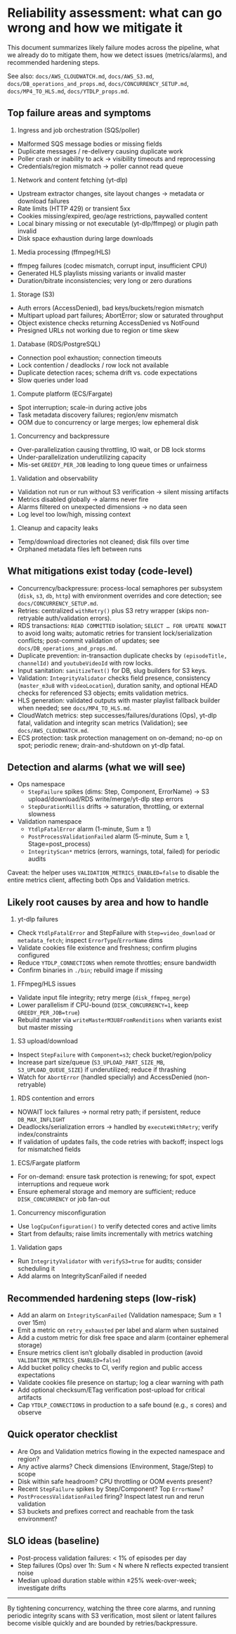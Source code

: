 # Reliability assessment: what can go wrong and how we mitigate it

This document summarizes likely failure modes across the pipeline, what we already do to mitigate them, how we detect issues (metrics/alarms), and recommended hardening steps.

See also: `docs/AWS_CLOUDWATCH.md`, `docs/AWS_S3.md`, `docs/DB_operations_and_props.md`, `docs/CONCURRENCY_SETUP.md`, `docs/MP4_TO_HLS.md`, `docs/YTDLP_props.md`.

## Top failure areas and symptoms

1. Ingress and job orchestration (SQS/poller)

- Malformed SQS message bodies or missing fields
- Duplicate messages / re-delivery causing duplicate work
- Poller crash or inability to ack → visibility timeouts and reprocessing
- Credentials/region mismatch → poller cannot read queue

1. Network and content fetching (yt-dlp)

- Upstream extractor changes, site layout changes → metadata or download failures
- Rate limits (HTTP 429) or transient 5xx
- Cookies missing/expired, geo/age restrictions, paywalled content
- Local binary missing or not executable (yt-dlp/ffmpeg) or plugin path invalid
- Disk space exhaustion during large downloads

1. Media processing (ffmpeg/HLS)

- ffmpeg failures (codec mismatch, corrupt input, insufficient CPU)
- Generated HLS playlists missing variants or invalid master
- Duration/bitrate inconsistencies; very long or zero durations

1. Storage (S3)

- Auth errors (AccessDenied), bad keys/buckets/region mismatch
- Multipart upload part failures; AbortError; slow or saturated throughput
- Object existence checks returning AccessDenied vs NotFound
- Presigned URLs not working due to region or time skew

1. Database (RDS/PostgreSQL)

- Connection pool exhaustion; connection timeouts
- Lock contention / deadlocks / row lock not available
- Duplicate detection races; schema drift vs. code expectations
- Slow queries under load

1. Compute platform (ECS/Fargate)

- Spot interruption; scale-in during active jobs
- Task metadata discovery failures; region/env mismatch
- OOM due to concurrency or large merges; low ephemeral disk

1. Concurrency and backpressure

- Over-parallelization causing throttling, IO wait, or DB lock storms
- Under-parallelization underutilizing capacity
- Mis-set `GREEDY_PER_JOB` leading to long queue times or unfairness

1. Validation and observability

- Validation not run or run without S3 verification → silent missing artifacts
- Metrics disabled globally → alarms never fire
- Alarms filtered on unexpected dimensions → no data seen
- Log level too low/high, missing context

1. Cleanup and capacity leaks

- Temp/download directories not cleaned; disk fills over time
- Orphaned metadata files left between runs

## What mitigations exist today (code-level)

- Concurrency/backpressure: process-local semaphores per subsystem (`disk`, `s3`, `db`, `http`) with environment overrides and core detection; see `docs/CONCURRENCY_SETUP.md`.
- Retries: centralized `withRetry()` plus S3 retry wrapper (skips non-retryable auth/validation errors).
- RDS transactions: `READ COMMITTED` isolation; `SELECT … FOR UPDATE NOWAIT` to avoid long waits; automatic retries for transient lock/serialization conflicts; post-commit validation of updates; see `docs/DB_operations_and_props.md`.
- Duplicate prevention: in-transaction duplicate checks by `(episodeTitle, channelId)` and `youtubeVideoId` with row locks.
- Input sanitation: `sanitizeText()` for DB, slug builders for S3 keys.
- Validation: `IntegrityValidator` checks field presence, consistency (`master_m3u8` with `videoLocation`), duration sanity, and optional HEAD checks for referenced S3 objects; emits validation metrics.
- HLS generation: validated outputs with master playlist fallback builder when needed; see `docs/MP4_TO_HLS.md`.
- CloudWatch metrics: step successes/failures/durations (Ops), yt-dlp fatal, validation and integrity scan metrics (Validation); see `docs/AWS_CLOUDWATCH.md`.
- ECS protection: task protection management on on-demand; no-op on spot; periodic renew; drain-and-shutdown on yt-dlp fatal.

## Detection and alarms (what we will see)

- Ops namespace
  - `StepFailure` spikes (dims: Step, Component, ErrorName) → S3 upload/download/RDS write/merge/yt-dlp step errors
  - `StepDurationMillis` drifts → saturation, throttling, or external slowness
- Validation namespace
  - `YtdlpFatalError` alarm (1-minute, Sum ≥ 1)
  - `PostProcessValidationFailed` alarm (5-minute, Sum ≥ 1, Stage=post_process)
  - `IntegrityScan*` metrics (errors, warnings, total, failed) for periodic audits

Caveat: the helper uses `VALIDATION_METRICS_ENABLED=false` to disable the entire metrics client, affecting both Ops and Validation metrics.

## Likely root causes by area and how to handle

1. yt-dlp failures

- Check `YtdlpFatalError` and StepFailure with `Step=video_download` or `metadata_fetch`; inspect `ErrorType`/`ErrorName` dims
- Validate cookies file existence and freshness; confirm plugins configured
- Reduce `YTDLP_CONNECTIONS` when remote throttles; ensure bandwidth
- Confirm binaries in `./bin`; rebuild image if missing

1. FFmpeg/HLS issues

- Validate input file integrity; retry merge (`disk_ffmpeg_merge`)
- Lower parallelism if CPU-bound (`DISK_CONCURRENCY=1`, keep `GREEDY_PER_JOB=true`)
- Rebuild master via `writeMasterM3U8FromRenditions` when variants exist but master missing

1. S3 upload/download

- Inspect `StepFailure` with `Component=s3`; check bucket/region/policy
- Increase part size/queue (`S3_UPLOAD_PART_SIZE_MB`, `S3_UPLOAD_QUEUE_SIZE`) if underutilized; reduce if thrashing
- Watch for `AbortError` (handled specially) and AccessDenied (non-retryable)

1. RDS contention and errors

- NOWAIT lock failures → normal retry path; if persistent, reduce `DB_MAX_INFLIGHT`
- Deadlocks/serialization errors → handled by `executeWithRetry`; verify index/constraints
- If validation of updates fails, the code retries with backoff; inspect logs for mismatched fields

1. ECS/Fargate platform

- For on-demand: ensure task protection is renewing; for spot, expect interruptions and requeue work
- Ensure ephemeral storage and memory are sufficient; reduce `DISK_CONCURRENCY` or job fan-out

1. Concurrency misconfiguration

- Use `logCpuConfiguration()` to verify detected cores and active limits
- Start from defaults; raise limits incrementally with metrics watching

1. Validation gaps

- Run `IntegrityValidator` with `verifyS3=true` for audits; consider scheduling it
- Add alarms on IntegrityScanFailed if needed

## Recommended hardening steps (low-risk)

- Add an alarm on `IntegrityScanFailed` (Validation namespace; Sum ≥ 1 over 15m)
- Emit a metric on `retry_exhausted` per label and alarm when sustained
- Add a custom metric for disk free space and alarm (container ephemeral storage)
- Ensure metrics client isn’t globally disabled in production (avoid `VALIDATION_METRICS_ENABLED=false`)
- Add bucket policy checks to CI, verify region and public access expectations
- Validate cookies file presence on startup; log a clear warning with path
- Add optional checksum/ETag verification post-upload for critical artifacts
- Cap `YTDLP_CONNECTIONS` in production to a safe bound (e.g., ≤ cores) and observe

## Quick operator checklist

- Are Ops and Validation metrics flowing in the expected namespace and region?
- Any active alarms? Check dimensions (Environment, Stage/Step) to scope
- Disk within safe headroom? CPU throttling or OOM events present?
- Recent `StepFailure` spikes by Step/Component? Top `ErrorName`?
- `PostProcessValidationFailed` firing? Inspect latest run and rerun validation
- S3 buckets and prefixes correct and reachable from the task environment?

## SLO ideas (baseline)

- Post-process validation failures: < 1% of episodes per day
- Step failures (Ops) over 1h: Sum < N where N reflects expected transient noise
- Median upload duration stable within ±25% week-over-week; investigate drifts

---

By tightening concurrency, watching the three core alarms, and running periodic integrity scans with S3 verification, most silent or latent failures become visible quickly and are bounded by retries/backpressure.
